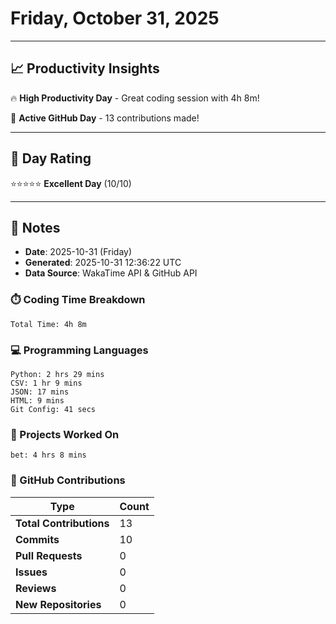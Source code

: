 # Friday, October 31, 2025

---

## 📈 Productivity Insights

🔥 **High Productivity Day** - Great coding session with 4h 8m!

🚀 **Active GitHub Day** - 13 contributions made!

---

## 🎯 Day Rating

⭐⭐⭐⭐⭐ **Excellent Day** (10/10)

---

## 📝 Notes

- **Date**: 2025-10-31 (Friday)
- **Generated**: 2025-10-31 12:36:22 UTC
- **Data Source**: WakaTime API & GitHub API


### ⏱️ Coding Time Breakdown

```
Total Time: 4h 8m
```

### 💻 Programming Languages

```
Python: 2 hrs 29 mins
CSV: 1 hr 9 mins
JSON: 17 mins
HTML: 9 mins
Git Config: 41 secs
```

### 📂 Projects Worked On

```
bet: 4 hrs 8 mins

```


### 🐙 GitHub Contributions

| Type | Count |
|------|-------|
| **Total Contributions** | 13 |
| **Commits** | 10 |
| **Pull Requests** | 0 |
| **Issues** | 0 |
| **Reviews** | 0 |
| **New Repositories** | 0 |

